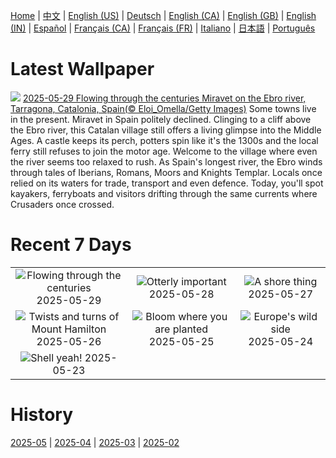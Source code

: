 [Home](../README.md) | [中文](zh-CN.md) | [English (US)](en-US.md) | [Deutsch](de-DE.md) | [English (CA)](en-CA.md) | [English (GB)](en-GB.md) | [English (IN)](en-IN.md) | [Español](es-ES.md) | [Français (CA)](fr-CA.md) | [Français (FR)](fr-FR.md) | [Italiano](it-IT.md) | [日本語](ja-JP.md) | [Português](pt-BR.md)

# Latest Wallpaper
![](https://www.bing.com/th?id=OHR.MiravetSpain_EN-CA7106086168_UHD.jpg)
[2025-05-29 Flowing through the centuries Miravet on the Ebro river, Tarragona, Catalonia, Spain(© Eloi_Omella/Getty Images)](https://www.bing.com/th?id=OHR.MiravetSpain_EN-CA7106086168_UHD.jpg)
Some towns live in the present. Miravet in Spain politely declined. Clinging to a cliff above the Ebro river, this Catalan village still offers a living glimpse into the Middle Ages. A castle keeps its perch, potters spin like it's the 1300s and the local ferry still refuses to join the motor age. Welcome to the village where even the river seems too relaxed to rush. As Spain's longest river, the Ebro winds through tales of Iberians, Romans, Moors and Knights Templar. Locals once relied on its waters for trade, transport and even defence. Today, you'll spot kayakers, ferryboats and visitors drifting through the same currents where Crusaders once crossed.

# Recent 7 Days
|  |  |  |
|:---:|:---:|:---:|
| ![](https://www.bing.com/th?id=OHR.MiravetSpain_EN-CA7106086168_400x240.jpg "Flowing through the centuries") 2025-05-29 | ![](https://www.bing.com/th?id=OHR.KelpOtter_EN-CA6928733968_400x240.jpg "Otterly important") 2025-05-28 | ![](https://www.bing.com/th?id=OHR.MonaValePool_EN-CA6791615646_400x240.jpg "A shore thing") 2025-05-27 |
| ![](https://www.bing.com/th?id=OHR.MountHamilton_EN-CA6570980527_400x240.jpg "Twists and turns of Mount Hamilton") 2025-05-26 | ![](https://www.bing.com/th?id=OHR.ButchartFlowers_EN-CA3906895004_400x240.jpg "Bloom where you are planted") 2025-05-25 | ![](https://www.bing.com/th?id=OHR.JotunheimenPark_EN-CA6567383314_400x240.jpg "Europe's wild side") 2025-05-24 |
| ![](https://www.bing.com/th?id=OHR.ButterflyTurtle_EN-CA4244988896_400x240.jpg "Shell yeah!") 2025-05-23 |  |  |

# History
[2025-05](../archives/wallpaper/en-CA/w_2025_05.md) | [2025-04](../archives/wallpaper/en-CA/w_2025_04.md) | [2025-03](../archives/wallpaper/en-CA/w_2025_03.md) | [2025-02](../archives/wallpaper/en-CA/w_2025_02.md)
